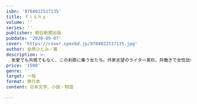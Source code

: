```yaml
---
isbn: '9784022517135'
title: ｆｉｓｈｙ
volume: ''
series: ''
publisher: 朝日新聞出版
pubdate: '2020-09-07'
cover: 'https://cover.openbd.jp/9784022517135.jpg'
author: 金原ひとみ／著
description: >-
  友愛でも共感でもなく、この刹那に集う女たち。作家志望のライター美玖、共働きで女性誌の編集をつづける弓子、インテリアデザイナーのユリ。都内きってのナンパ街となった銀座のコリドーで、三人は互いのプライベートに踏み込まない距離感を保ちながら、この場かぎりの「ともだち」として付き合いをつづけている。気ままな飲みともだちに見えるが、彼女たちが抱える虚無は、仕事でもプライベートでも、それぞれに深い。結婚したばかりの男に思いを寄せ、不倫によって日常が一変する美玖。サレ妻となった弓子は、夫の監視に疲弊しながら仕事と家庭と自尊心を守ることに必死だ。ユリの生活はリア充に映るが、まったく不透明で真実を見通すことができない。愚かしく、狂おしく、密やかに――彼女たちの日常にひそむ罠と闇と微かな光。女性の生き辛さと新たな連帯をを鮮やかに切りとる著者の到達点。
price: '1500'
genre: ''
target: 一般
format: 単行本
content: 日本文学、小説・物語

---
```

